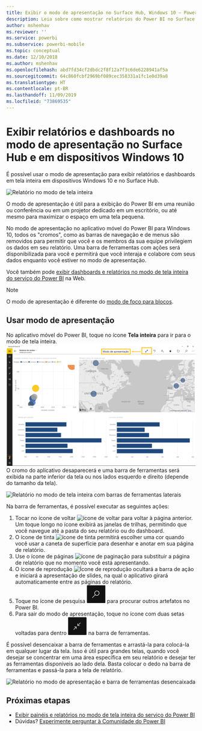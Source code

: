 ```yaml
---
title: Exibir o modo de apresentação no Surface Hub, Windows 10 – Power BI
description: Leia sobre como mostrar relatórios do Power BI no Surface Hub e mostrar dashboards do Power BI, relatórios e blocos no modo de tela inteira em dispositivos com o Windows 10.
author: mshenhav
ms.reviewer: ''
ms.service: powerbi
ms.subservice: powerbi-mobile
ms.topic: conceptual
ms.date: 12/10/2018
ms.author: mshenhav
ms.openlocfilehash: abd7fd34cf2dbdc2f8f12a7f3c6de6228941af5a
ms.sourcegitcommit: 64c860fcbf2969bf089cec358331a1fc1e0d39a8
ms.translationtype: HT
ms.contentlocale: pt-BR
ms.lasthandoff: 11/09/2019
ms.locfileid: "73869535"
---
```

# <a name="view-reports-and-dashboards-in-presentation-mode-on-surface-hub-and-windows-10-devices"></a>Exibir relatórios e dashboards no modo de apresentação no Surface Hub e em dispositivos Windows 10
É possível usar o modo de apresentação para exibir relatórios e dashboards em tela inteira em dispositivos Windows 10 e no Surface Hub. 

![Relatório no modo de tela inteira](./media/mobile-windows-10-app-presentation-mode/power-bi-presentation-mode-2.png)

O modo de apresentação é útil para a exibição do Power BI em uma reunião ou conferência ou em um projetor dedicado em um escritório, ou até mesmo para maximizar o espaço em uma tela pequena. 

No modo de apresentação no aplicativo móvel do Power BI para Windows 10, todos os "cromos", como as barras de navegação e de menus são removidos para permitir que você e os membros da sua equipe privilegiem os dados em seu relatório. Uma barra de ferramentas com ações será disponibilizada para você e permitirá que você interaja e colabore com seus dados enquanto você estiver no modo de apresentação.

Você também pode [exibir dashboards e relatórios no modo de tela inteira do serviço do Power BI](../end-user-focus.md) na Web.

> [!NOTE]
> O modo de apresentação é diferente do [modo de foco para blocos](mobile-tiles-in-the-mobile-apps.md).
> 
> 

## <a name="use-presentation-mode"></a>Usar modo de apresentação
No aplicativo móvel do Power BI, toque no ícone **Tela inteira** para ir para o modo de tela inteira.
![Ícone de tela inteira](././media/mobile-windows-10-app-presentation-mode/power-bi-full-screen-icon.png) O cromo do aplicativo desaparecerá e uma barra de ferramentas será exibida na parte inferior da tela ou nos lados esquerdo e direito (depende do tamanho da tela).

![Relatório no modo de tela inteira com barras de ferramentas laterais](./media/mobile-windows-10-app-presentation-mode/power-bi-presentation-mode-2.png)

Na barra de ferramentas, é possível executar as seguintes ações:

1. Tocar no ícone de voltar ![ícone de voltar](./media/mobile-windows-10-app-presentation-mode/power-bi-windows-10-presentation-back-icon.png) para voltar à página anterior. Um toque longo no ícone exibirá as janelas de trilhas, permitindo que você navegue até a pasta do seu relatório ou do dashboard.
2. O ícone de tinta ![ícone de tinta](./media/mobile-windows-10-app-presentation-mode/power-bi-windows-10-presentation-ink-icon.png) permitirá escolher uma cor quando você usar a caneta de superfície para desenhar e anotar em sua página de relatório. 
3. Use o ícone de páginas ![ícone de paginação](./media/mobile-windows-10-app-presentation-mode/power-bi-windows-10-presentation-pages-icon.png) para substituir a página de relatório que no momento você está apresentando.
4. O ícone de reprodução  ![Ícone de reprodução](./media/mobile-windows-10-app-presentation-mode/power-bi-windows-10-presentation-play-icon.png) ocultará a barra de ação e iniciará a apresentação de slides, na qual o aplicativo girará automaticamente entre as páginas do relatório. 
5. Toque no ícone de pesquisa ![Ícone de pesquisa](./media/mobile-windows-10-app-presentation-mode/power-bi-windows-10-presentation-search-icon.png) para procurar outros artefatos no Power BI.
6. Para sair do modo de apresentação, toque no ícone com duas setas voltadas para dentro ![Sair do modo de tela inteira](./media/mobile-windows-10-app-presentation-mode/power-bi-windows-10-exit-full-screen-icon.png) na barra de ferramentas.

É possível desencaixar a barra de ferramentas e arrastá-la para colocá-la em qualquer lugar da tela. Isso é útil para grandes telas, quando você desejar se concentrar em uma área específica em seu relatório e desejar ter as ferramentas disponíveis ao lado dela. Basta colocar o dedo na barra de ferramentas e passá-la para a tela de relatório.

![Relatório no modo de apresentação e barra de ferramentas desencaixada](./media/mobile-windows-10-app-presentation-mode/power-bi-windows-10-presentation-drag-toolbar-2.png)


## <a name="next-steps"></a>Próximas etapas
* [Exibir painéis e relatórios no modo de tela inteira do serviço do Power BI](../end-user-focus.md)
* Dúvidas? [Experimente perguntar à Comunidade do Power BI](https://community.powerbi.com/)

